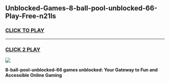 
## Unblocked-Games-8-ball-pool-unblocked-66-Play-Free-n21ls
<h3>
<a href="https://premium76.site?title=8-ball-pool-unblocked-66&ref=10A">CLICK TO PLAY</a></h3>
<hr>

<h3>
<a href="https://premium76.site?title=8-ball-pool-unblocked-66&ref=10A">CLICK 2 PLAY</a>
  
</h3>

<a href="https://premium76.site?title=8-ball-pool-unblocked-66&ref=10A"><img src="https://clearcache.store/games.png"></a>


**8-ball-pool-unblocked-66 games unblocked: Your Gateway to Fun and Accessible Online Gaming**
